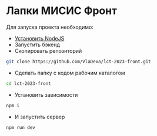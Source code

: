 # Лапки МИСИС Фронт
Для запуска проекта необходимо:
* [Установить NodeJS](https://nodejs.org/en/download)
* Запустить бэкенд
* Скопировать репозиторий
```bash
git clone https://github.com/VlaDexa/lct-2023-front.git
```
* Сделать папку с кодом рабочим каталогом
```bash
cd lct-2023-front
```
* Установить зависимости
```bash
npm i
```
* И запустить сервер
```bash
npm run dev
```
